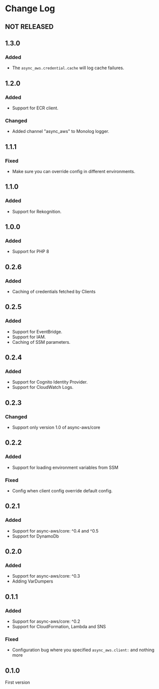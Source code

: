 # Change Log

## NOT RELEASED

## 1.3.0

### Added

- The `async_aws.credential.cache` will log cache failures.

## 1.2.0

### Added

- Support for ECR client.

### Changed

- Added channel "async_aws" to Monolog logger.

## 1.1.1

### Fixed

- Make sure you can override config in different environments.

## 1.1.0

### Added

- Support for Rekognition.

## 1.0.0

### Added

- Support for PHP 8

## 0.2.6

### Added

- Caching of credentials fetched by Clients

## 0.2.5

### Added

- Support for EventBridge.
- Support for IAM.
- Caching of SSM parameters.

## 0.2.4

### Added

- Support for Cognito Identity Provider.
- Support for CloudWatch Logs.

## 0.2.3

### Changed

- Support only version 1.0 of async-aws/core

## 0.2.2

### Added

- Support for loading environment variables from SSM

### Fixed

- Config when client config override default config.

## 0.2.1

### Added

- Support for async-aws/core: ^0.4 and ^0.5
- Support for DynamoDb

## 0.2.0

### Added

- Support for async-aws/core: ^0.3
- Adding VarDumpers

## 0.1.1

### Added

- Support for async-aws/core: ^0.2
- Support for CloudFormation, Lambda and SNS

### Fixed

- Configuration bug where you specified `async_aws.client:` and nothing more

## 0.1.0

First version
